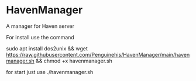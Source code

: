 # HavenManager
A manager for Haven server

For install use the command

sudo apt install dos2unix && wget https://raw.githubusercontent.com/Penguinehis/HavenManager/main/havenmanager.sh && chmod +x havenmanager.sh

for start just use ./havenmanager.sh
